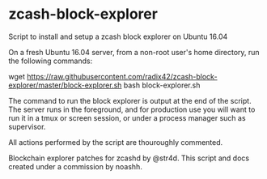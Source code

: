 # zcash-block-explorer
Script to install and setup a zcash block explorer on Ubuntu 16.04

On a fresh Ubuntu 16.04 server, from a non-root user's home directory, run the following commands:

wget https://raw.githubusercontent.com/radix42/zcash-block-explorer/master/block-explorer.sh
bash block-explorer.sh

The command to run the block explorer is output at the end of the script. 
The server runs in the foreground, and for production use you will want to run it in a tmux or screen session, or under a process manager such as supervisor.

All actions performed by the script are thouroughly commented. 

Blockchain explorer patches for zcashd by @str4d. This script and docs created under a commission by noashh.
